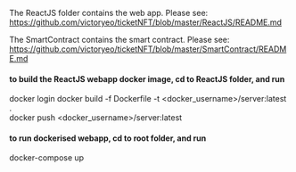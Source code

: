 The ReactJS folder contains the web app.
Please see:
https://github.com/victoryeo/ticketNFT/blob/master/ReactJS/README.md

The SmartContract contains the smart contract.
Please see:
https://github.com/victoryeo/ticketNFT/blob/master/SmartContract/README.md

#### to build the ReactJS webapp docker image, cd to ReactJS folder, and run
docker login
docker build -f Dockerfile  -t <docker_username>/server:latest .  
docker push <docker_username>/server:latest  

#### to run dockerised webapp, cd to root folder, and run
docker-compose up  